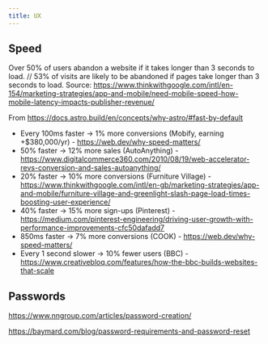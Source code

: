 ```yaml
---
title: UX
---
```


## Speed

Over 50% of users abandon a website if it takes longer than 3 seconds to load. // 53% of visits are likely to be abandoned if pages take longer than 3 seconds to load. Source: https://www.thinkwithgoogle.com/intl/en-154/marketing-strategies/app-and-mobile/need-mobile-speed-how-mobile-latency-impacts-publisher-revenue/

From https://docs.astro.build/en/concepts/why-astro/#fast-by-default

- Every 100ms faster → 1% more conversions (Mobify, earning +$380,000/yr) - https://web.dev/why-speed-matters/
- 50% faster → 12% more sales (AutoAnything) - https://www.digitalcommerce360.com/2010/08/19/web-accelerator-revs-conversion-and-sales-autoanything/
- 20% faster → 10% more conversions (Furniture Village) - https://www.thinkwithgoogle.com/intl/en-gb/marketing-strategies/app-and-mobile/furniture-village-and-greenlight-slash-page-load-times-boosting-user-experience/
- 40% faster → 15% more sign-ups (Pinterest) - https://medium.com/pinterest-engineering/driving-user-growth-with-performance-improvements-cfc50dafadd7
- 850ms faster → 7% more conversions (COOK) - https://web.dev/why-speed-matters/
- Every 1 second slower → 10% fewer users (BBC) - https://www.creativebloq.com/features/how-the-bbc-builds-websites-that-scale

## Passwords

https://www.nngroup.com/articles/password-creation/

https://baymard.com/blog/password-requirements-and-password-reset
